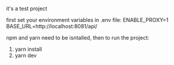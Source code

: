 it's a test project

first set your environment variables in .env file:
ENABLE_PROXY=1
BASE_URL=http://localhost:8081/api/

npm and yarn need to be isntalled, then to run the project:
1. yarn install
2. yarn dev
